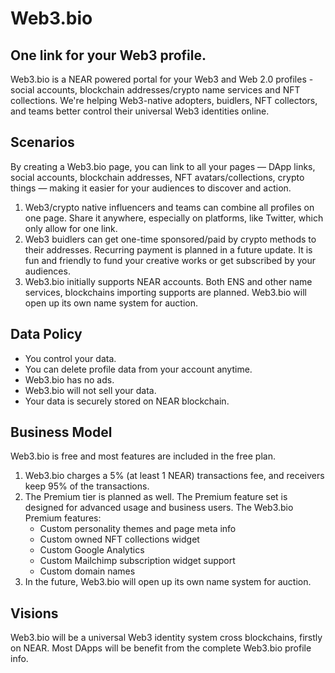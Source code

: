 # Web3.bio 
## One link for your Web3 profile.

Web3.bio is a NEAR powered portal for your Web3 and Web 2.0 profiles - social accounts, blockchain addresses/crypto name services and NFT collections. We're helping Web3-native adopters, buidlers, NFT collectors, and teams better control their universal Web3 identities online.

## Scenarios

By creating a Web3.bio page, you can link to all your pages — DApp links, social accounts, blockchain addresses, NFT avatars/collections, crypto things — making it easier for your audiences to discover and action.

1. Web3/crypto native influencers and teams can combine all profiles on one page. Share it anywhere, especially on platforms, like Twitter, which only allow for one link. 
2. Web3 buidlers can get one-time sponsored/paid by crypto methods to their addresses. Recurring payment is planned in a future update. It is fun and friendly to fund your creative works or get subscribed by your audiences.
3. Web3.bio initially supports NEAR accounts. Both ENS and other name services, blockchains importing supports are planned. Web3.bio will open up its own name system for auction.

## Data Policy

- You control your data. 
- You can delete profile data from your account anytime.
- Web3.bio has no ads.
- Web3.bio will not sell your data.
- Your data is securely stored on NEAR blockchain.

## Business Model

Web3.bio is free and most features are included in the free plan. 

1. Web3.bio charges a 5% (at least 1 NEAR) transactions fee, and receivers keep 95% of the transactions. 
2. The Premium tier is planned as well. The Premium feature set is designed for advanced usage and business users. The Web3.bio Premium features: 
    - Custom personality themes and page meta info
    - Custom owned NFT collections widget
    - Custom Google Analytics
    - Custom Mailchimp subscription widget support
    - Custom domain names
3. In the future, Web3.bio will open up its own name system for auction.

## Visions

Web3.bio will be a universal Web3 identity system cross blockchains, firstly on NEAR. Most DApps will be benefit from the complete Web3.bio profile info. 
